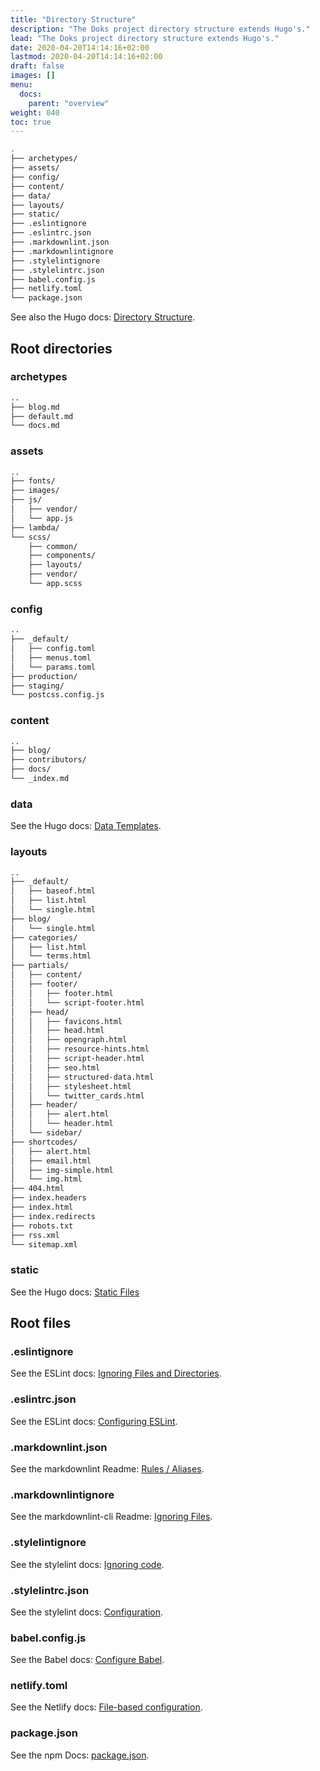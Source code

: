 ```yaml
---
title: "Directory Structure"
description: "The Doks project directory structure extends Hugo's."
lead: "The Doks project directory structure extends Hugo's."
date: 2020-04-20T14:14:16+02:00
lastmod: 2020-04-20T14:14:16+02:00
draft: false
images: []
menu:
  docs:
    parent: "overview"
weight: 040
toc: true
---
```


```bash
.
├── archetypes/
├── assets/
├── config/
├── content/
├── data/
├── layouts/
├── static/
├── .eslintignore
├── .eslintrc.json
├── .markdownlint.json
├── .markdownlintignore
├── .stylelintignore
├── .stylelintrc.json
├── babel.config.js
├── netlify.toml
└── package.json
```

See also the Hugo docs: [Directory Structure](https://gohugo.io/getting-started/directory-structure/).

## Root directories

### archetypes

```bash
..
├── blog.md
├── default.md
└── docs.md
```



### assets

```bash
..
├── fonts/
├── images/
├── js/
│   ├── vendor/
│   └── app.js
├── lambda/
└── scss/
    ├── common/
    ├── components/
    ├── layouts/
    ├── vendor/
    └── app.scss
```



### config

```bash
..
├── _default/
│   ├── config.toml
│   ├── menus.toml
│   └── params.toml
├── production/
├── staging/
└── postcss.config.js
```


### content

```bash
..
├── blog/
├── contributors/
├── docs/
└── _index.md
```



### data

See the Hugo docs: [Data Templates](https://gohugo.io/templates/data-templates/).

### layouts

```bash
..
├── _default/
│   ├── baseof.html
│   ├── list.html
│   └── single.html
├── blog/
│   └── single.html
├── categories/
│   ├── list.html
│   └── terms.html
├── partials/
│   ├── content/
│   ├── footer/
│   │   ├── footer.html
│   │   └── script-footer.html
│   ├── head/
│   │   ├── favicons.html
│   │   ├── head.html
│   │   ├── opengraph.html
│   │   ├── resource-hints.html
│   │   ├── script-header.html
│   │   ├── seo.html
│   │   ├── structured-data.html
│   │   ├── stylesheet.html
│   │   └── twitter_cards.html
│   ├── header/
│   │   ├── alert.html
│   │   └── header.html
│   └── sidebar/
├── shortcodes/
│   ├── alert.html
│   ├── email.html
│   ├── img-simple.html
│   └── img.html
├── 404.html
├── index.headers
├── index.html
├── index.redirects
├── robots.txt
├── rss.xml
└── sitemap.xml
```



### static

See the Hugo docs: [Static Files](https://gohugo.io/content-management/static-files/)

## Root files

### .eslintignore

See the ESLint docs: [Ignoring Files and Directories](https://eslint.org/docs/user-guide/configuring#ignoring-files-and-directories).

### .eslintrc.json

See the ESLint docs: [Configuring ESLint](https://eslint.org/docs/user-guide/configuring).

### .markdownlint.json

See the markdownlint Readme: [Rules / Aliases](https://github.com/DavidAnson/markdownlint#rules--aliases).

### .markdownlintignore

See the markdownlint-cli Readme: [Ignoring Files](https://github.com/igorshubovych/markdownlint-cli#ignoring-files).

### .stylelintignore

See the stylelint docs: [Ignoring code](https://stylelint.io/user-guide/ignore-code).

### .stylelintrc.json

See the stylelint docs: [Configuration](https://stylelint.io/user-guide/configure).

### babel.config.js

See the Babel docs: [Configure Babel](https://babeljs.io/docs/en/configuration).

### netlify.toml

See the Netlify docs: [File-based configuration](https://docs.netlify.com/configure-builds/file-based-configuration/).

### package.json

See the npm Docs: [package.json](https://docs.npmjs.com/cli/v6/configuring-npm/package-json).
